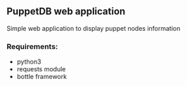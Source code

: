 ## PuppetDB web application
Simple web application to display puppet nodes information
### Requirements:
- python3
- requests module
- bottle framework